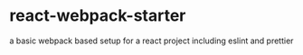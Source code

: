 # react-webpack-starter
a basic webpack based setup for a react project including eslint and prettier
